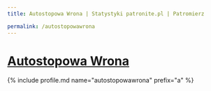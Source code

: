 ```yaml
---
title: Autostopowa Wrona | Statystyki patronite.pl | Patromierz

permalink: /autostopowawrona
---
```


# [Autostopowa Wrona](https://patronite.pl/autostopowawrona)

{% include profile.md name="autostopowawrona" prefix="a" %}
